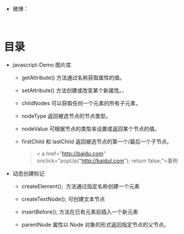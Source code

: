 - 微博：

  ​

# 目录

- javascript-Demo 图片库
  - getAttribute() 方法通过名称获取属性的值。

  - setAttribute() 方法创建或改变某个新属性。、

  - childNodes 可以获取任何一个元素的所有子元素，

  - nodeType 返回被选节点的节点类型。

  - nodeValue 可根据节点的类型来设置或返回某个节点的值。

  - firstChild 和 lastChild  返回被选节点的第一个/最后一个子节点。

    > < a href="http://baidu.com" onclick="popUp("http://baidul.com"); return false;">事例</a>

- 动态创建标记

  - createElement();  方法通过指定名称创建一个元素

  - createTextNode();  可创建文本节点

  - insertBefore();  方法在已有元素前插入一个新元素

  - parentNode 属性以 Node 对象的形式返回指定节点的父节点。

    ​

